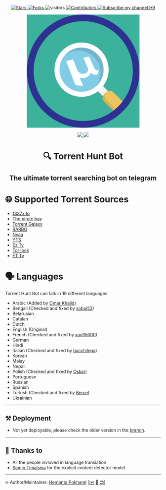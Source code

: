 <p align="center">
<a href="https://github.com/hemantapkh/torrenthunt/stargazers">
<img src="https://img.shields.io/github/stars/hemantapkh/torrenthunt" alt="Stars">
</a>
<a href="https://github.com/hemantapkh/torrenthunt/fork">
<img src="https://img.shields.io/github/forks/hemantapkh/torrenthunt.svg" alt="Forks"/>
</a>
<img src="https://visitor-badge.laobi.icu/badge?page_id=hemantapkh.torrenthunt" alt="visitors" />
<a href="https://github.com/hemantapkh/torrenthunt/graphs/contributors">
<img src="https://img.shields.io/github/contributors/hemantapkh/torrenthunt.svg" alt="Contributors" />
<a href="https://www.youtube.com/c/H9TechYouTube?sub_confirmation=1">
<img src="https://img.shields.io/badge/YouTube-H9-red" alt="Subscribe my channel H9"/>
</a>
</a>
</p>

<p align="center">
<img src="images/TorrentHunt.jpg" align="center" height=365 alt="Torrent Hunt Bot" />
</p>

<p align="center">
<a href="https://t.me/torrenthuntbot?start=githubReadme">
<img src='https://img.shields.io/endpoint?logo=telegram&style=for-the-badge&url=https%3A%2F%2Fhemantapokharel.com.np%2Fshields%2FTorrentHunt%2F'>
</a>
<a href="https://t.me/h9youtube">
<img src='https://img.shields.io/endpoint?logo=telegram&style=for-the-badge&url=https%3A%2F%2Fhemantapokharel.com.np%2Fshields%2Fh9youtube%2F'>
</a>
</P>
<h1 align='center'>🔍 Torrent Hunt Bot</h1>

<h2 align="center">
The ultimate torrent searching bot on telegram
</h2>


# 🌐 Supported Torrent Sources

- [1337x.to](https://1337x.to/)
- [The pirate bay](https://thehiddenbay.com/)
- [Torrent Galaxy](https://torrentgalaxy.to/)
- [RARBG](https://rargb.to/)
- [Nyaa](https://nyaa.si/)
- [YTS](https://yts.mx/)
- [Ez Tv](https://eztv.re/)
- [Tor lock](https://www.torlock.com/)
- [ET Tv](https://www.ettvcentral.com/)


# 🗣️ Languages

Torrent Hunt Bot can talk in 19 different languages.

- Arabic (Added by [Omar Khalid](https://github.com/omvrkhvlid))
- Bengali (Checked and fixed by [sobuj53](https://github.com/sobuj53)) 
- Belarusian
- Catalan
- Dutch
- English (Original)
- French (Checked and fixed by [xav35000](https://github.com/xav35000))
- German
- Hindi
- Italian (Checked and fixed by [bacchilega](https://github.com/bacchilega)) 
- Korean
- Malay
- Nepali
- Polish (Checked and fixed by [Oskar](https://discordapp.com/users/171642532818714624))
- Portuguese
- Russian
- Spanish
- Turkish (Checked and fixed by [Berce](https://github.com/must4f))
- Ukrainian

---

## ⚒️ Deployment

* Not yet deployable, please check the older version in the [branch](https://github.com/hemantapkh/TorrentHunt/tree/pyTelegramBotApi).

---

## 💚 Thanks to

* All the people invloved in language translation
* [Samip Timalsina](https://samiptimalsena.com.np/) for the explicit content detector model

-----

❇️ Author/Maintainer: [Hemanta Pokharel](https://github.com/hemantapkh/) [[✉️](mailto:hemantapkh@yahoo.com) [💬](https://t.me/hemantapkh) [📺](https://youtube.com/h9youtube)]
